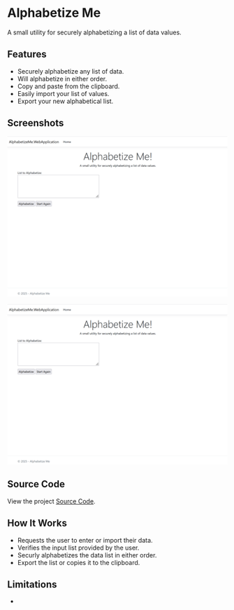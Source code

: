 # Alphabetize Me
A small utility for securely alphabetizing a list of data values.

## Features
- Securely alphabetize any list of data.
- Will alphabetize in either order.
- Copy and paste from the clipboard.
- Easily import your list of values.
- Export your new alphabetical list.

## Screenshots 
![Home Page Screenshot](Media/Screenshots/HomePage.png)

![Processed Screenshot](Media/Screenshots/ProcessedPage.png)

## Source Code
View the project [Source Code](https://github.com/hayes0278/Alphabetize-Me).

## How It Works
- Requests the user to enter or import their data.
- Verifies the input list provided by the user.
- Securly alphabetizes the data list in either order.
- Export the list or copies it to the clipboard.

## Limitations

- 